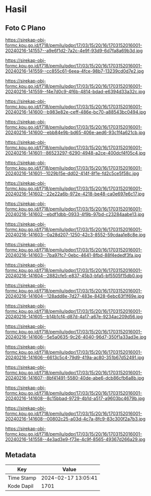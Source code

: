 # Hasil

## Foto C Plano

https://sirekap-obj-formc.kpu.go.id/f718/pemilu/pdpr/17/03/15/20/16/1703152016001-20240216-141557--a9e6f1d2-7a2c-4e9f-93d9-6d7fa8a69b3d.jpg

https://sirekap-obj-formc.kpu.go.id/f718/pemilu/pdpr/17/03/15/20/16/1703152016001-20240216-141559--cc855c61-6eea-4fce-98b7-13239cd0d7e2.jpg

https://sirekap-obj-formc.kpu.go.id/f718/pemilu/pdpr/17/03/15/20/16/1703152016001-20240216-141559--f4e7d0c9-4f6b-4814-bdad-e6394d33a32c.jpg

https://sirekap-obj-formc.kpu.go.id/f718/pemilu/pdpr/17/03/15/20/16/1703152016001-20240216-141600--b983e82e-ceff-486e-bc70-a88543bc0494.jpg

https://sirekap-obj-formc.kpu.go.id/f718/pemilu/pdpr/17/03/15/20/16/1703152016001-20240216-141600--ebb84e9b-bd65-406e-aed6-93c1f4a621cb.jpg

https://sirekap-obj-formc.kpu.go.id/f718/pemilu/pdpr/17/03/15/20/16/1703152016001-20240216-141601--86523297-6290-4948-a2ce-400dcf4f05c4.jpg

https://sirekap-obj-formc.kpu.go.id/f718/pemilu/pdpr/17/03/15/20/16/1703152016001-20240216-141601--1029b15e-dd02-414f-8f1e-fd2c5ce5f58c.jpg

https://sirekap-obj-formc.kpu.go.id/f718/pemilu/pdpr/17/03/15/20/16/1703152016001-20240216-141602--22e22a6b-972e-4218-be48-ca0e697e6c17.jpg

https://sirekap-obj-formc.kpu.go.id/f718/pemilu/pdpr/17/03/15/20/16/1703152016001-20240216-141602--ebdf1dbb-0933-4f9b-97bd-c23284aabe13.jpg

https://sirekap-obj-formc.kpu.go.id/f718/pemilu/pdpr/17/03/15/20/16/1703152016001-20240216-141603--0a28d207-1250-42c3-8552-59cdaa1e8c8e.jpg

https://sirekap-obj-formc.kpu.go.id/f718/pemilu/pdpr/17/03/15/20/16/1703152016001-20240216-141603--7ba97fc7-0ebc-4641-8fbd-88f4ededf3fa.jpg

https://sirekap-obj-formc.kpu.go.id/f718/pemilu/pdpr/17/03/15/20/16/1703152016001-20240216-141604--2882cfe5-e837-45b3-bfa5-bf5505f15db0.jpg

https://sirekap-obj-formc.kpu.go.id/f718/pemilu/pdpr/17/03/15/20/16/1703152016001-20240216-141604--128add8e-7d27-483e-8428-6ebc63f1f69e.jpg

https://sirekap-obj-formc.kpu.go.id/f718/pemilu/pdpr/17/03/15/20/16/1703152016001-20240216-141605--b14b1cf4-d87d-4a17-a67e-9234ac209d56.jpg

https://sirekap-obj-formc.kpu.go.id/f718/pemilu/pdpr/17/03/15/20/16/1703152016001-20240216-141606--5e5a0635-9c26-4040-96d7-350f1a33ad3e.jpg

https://sirekap-obj-formc.kpu.go.id/f718/pemilu/pdpr/17/03/15/20/16/1703152016001-20240216-141606--6613c5c4-79d9-419a-ac80-351b67d52491.jpg

https://sirekap-obj-formc.kpu.go.id/f718/pemilu/pdpr/17/03/15/20/16/1703152016001-20240216-141607--8bf41491-5580-40de-abe6-dcb86cfb6a8b.jpg

https://sirekap-obj-formc.kpu.go.id/f718/pemilu/pdpr/17/03/15/20/16/1703152016001-20240216-141608--8c15bbad-9729-4b1d-a517-a9603bc4679b.jpg

https://sirekap-obj-formc.kpu.go.id/f718/pemilu/pdpr/17/03/15/20/16/1703152016001-20240216-141608--00802c25-a03d-4c7a-8fc9-83c300f2a7b3.jpg

https://sirekap-obj-formc.kpu.go.id/f718/pemilu/pdpr/17/03/15/20/16/1703152016001-20240216-141558--4e3ad3e9-f73e-4c9f-8565-49367d266a29.jpg


## Metadata

| Key        | Value               |
| ---------- | ------------------- |
| Time Stamp | 2024-02-17 13:05:41 |
| Kode Dapil | 1701                |



